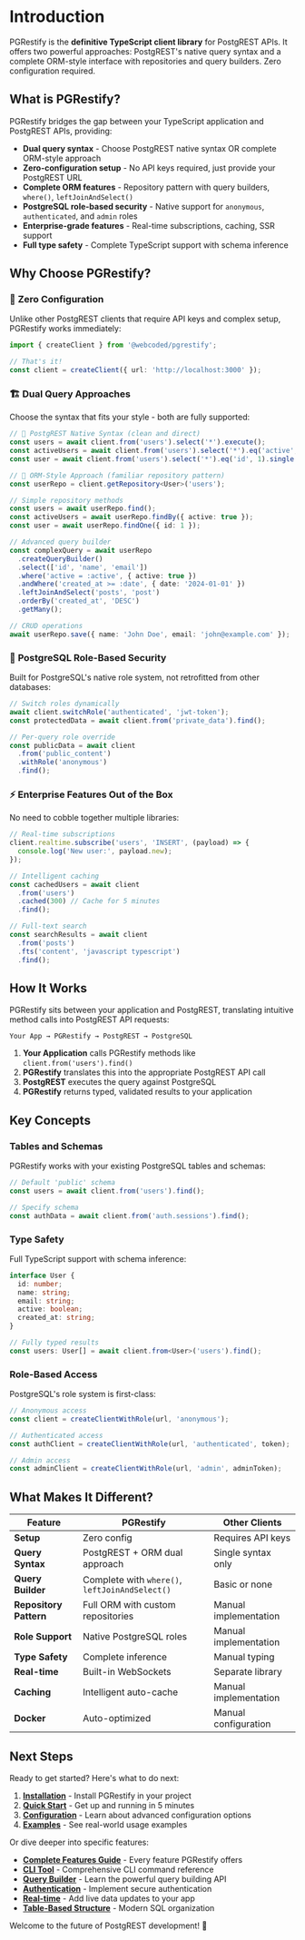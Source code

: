 # Introduction

PGRestify is the **definitive TypeScript client library** for PostgREST APIs. It offers two powerful approaches: PostgREST's native query syntax and a complete ORM-style interface with repositories and query builders. Zero configuration required.

## What is PGRestify?

PGRestify bridges the gap between your TypeScript application and PostgREST APIs, providing:

- **Dual query syntax** - Choose PostgREST native syntax OR complete ORM-style approach  
- **Zero-configuration setup** - No API keys required, just provide your PostgREST URL
- **Complete ORM features** - Repository pattern with query builders, `where()`, `leftJoinAndSelect()`
- **PostgreSQL role-based security** - Native support for `anonymous`, `authenticated`, and `admin` roles
- **Enterprise-grade features** - Real-time subscriptions, caching, SSR support
- **Full type safety** - Complete TypeScript support with schema inference

## Why Choose PGRestify?

### 🎯 **Zero Configuration**

Unlike other PostgREST clients that require API keys and complex setup, PGRestify works immediately:

```typescript
import { createClient } from '@webcoded/pgrestify';

// That's it!
const client = createClient({ url: 'http://localhost:3000' });
```

### 🏗️ **Dual Query Approaches**

Choose the syntax that fits your style - both are fully supported:

```typescript
// 🎯 PostgREST Native Syntax (clean and direct)
const users = await client.from('users').select('*').execute();
const activeUsers = await client.from('users').select('*').eq('active', true).execute();
const user = await client.from('users').select('*').eq('id', 1).single().execute();

// 🚀 ORM-Style Approach (familiar repository pattern)
const userRepo = client.getRepository<User>('users');

// Simple repository methods
const users = await userRepo.find();
const activeUsers = await userRepo.findBy({ active: true });
const user = await userRepo.findOne({ id: 1 });

// Advanced query builder
const complexQuery = await userRepo
  .createQueryBuilder()
  .select(['id', 'name', 'email'])
  .where('active = :active', { active: true })
  .andWhere('created_at >= :date', { date: '2024-01-01' })
  .leftJoinAndSelect('posts', 'post')
  .orderBy('created_at', 'DESC')
  .getMany();

// CRUD operations
await userRepo.save({ name: 'John Doe', email: 'john@example.com' });
```

### 🔐 **PostgreSQL Role-Based Security**

Built for PostgreSQL's native role system, not retrofitted from other databases:

```typescript
// Switch roles dynamically
await client.switchRole('authenticated', 'jwt-token');
const protectedData = await client.from('private_data').find();

// Per-query role override
const publicData = await client
  .from('public_content')
  .withRole('anonymous')
  .find();
```

### ⚡ **Enterprise Features Out of the Box**

No need to cobble together multiple libraries:

```typescript
// Real-time subscriptions
client.realtime.subscribe('users', 'INSERT', (payload) => {
  console.log('New user:', payload.new);
});

// Intelligent caching
const cachedUsers = await client
  .from('users')
  .cached(300) // Cache for 5 minutes
  .find();

// Full-text search
const searchResults = await client
  .from('posts')
  .fts('content', 'javascript typescript')
  .find();
```

## How It Works

PGRestify sits between your application and PostgREST, translating intuitive method calls into PostgREST API requests:

```
Your App → PGRestify → PostgREST → PostgreSQL
```

1. **Your Application** calls PGRestify methods like `client.from('users').find()`
2. **PGRestify** translates this into the appropriate PostgREST API call
3. **PostgREST** executes the query against PostgreSQL
4. **PGRestify** returns typed, validated results to your application

## Key Concepts

### Tables and Schemas

PGRestify works with your existing PostgreSQL tables and schemas:

```typescript
// Default 'public' schema
const users = await client.from('users').find();

// Specify schema
const authData = await client.from('auth.sessions').find();
```

### Type Safety

Full TypeScript support with schema inference:

```typescript
interface User {
  id: number;
  name: string;
  email: string;
  active: boolean;
  created_at: string;
}

// Fully typed results
const users: User[] = await client.from<User>('users').find();
```

### Role-Based Access

PostgreSQL's role system is first-class:

```typescript
// Anonymous access
const client = createClientWithRole(url, 'anonymous');

// Authenticated access
const authClient = createClientWithRole(url, 'authenticated', token);

// Admin access
const adminClient = createClientWithRole(url, 'admin', adminToken);
```

## What Makes It Different?

| Feature | PGRestify | Other Clients |
|---------|-----------|---------------|
| **Setup** | Zero config | Requires API keys |
| **Query Syntax** | PostgREST + ORM dual approach | Single syntax only |
| **Query Builder** | Complete with `where()`, `leftJoinAndSelect()` | Basic or none |
| **Repository Pattern** | Full ORM with custom repositories | Manual implementation |
| **Role Support** | Native PostgreSQL roles | Manual implementation |
| **Type Safety** | Complete inference | Manual typing |
| **Real-time** | Built-in WebSockets | Separate library |
| **Caching** | Intelligent auto-cache | Manual implementation |
| **Docker** | Auto-optimized | Manual configuration |

## Next Steps

Ready to get started? Here's what to do next:

1. **[Installation](./installation)** - Install PGRestify in your project
2. **[Quick Start](./getting-started)** - Get up and running in 5 minutes
3. **[Configuration](./configuration)** - Learn about advanced configuration options
4. **[Examples](../examples/basic-usage)** - See real-world usage examples

Or dive deeper into specific features:

- **[Complete Features Guide](./complete-features.md)** - Every feature PGRestify offers
- **[CLI Tool](./cli.md)** - Comprehensive CLI command reference
- **[Query Builder](./query-builder.md)** - Learn the powerful query building API
- **[Authentication](./advanced-features/authentication.md)** - Implement secure authentication
- **[Real-time](./advanced-features/realtime.md)** - Add live data updates to your app
- **[Table-Based Structure](./table-folders.md)** - Modern SQL organization

Welcome to the future of PostgREST development! 🚀